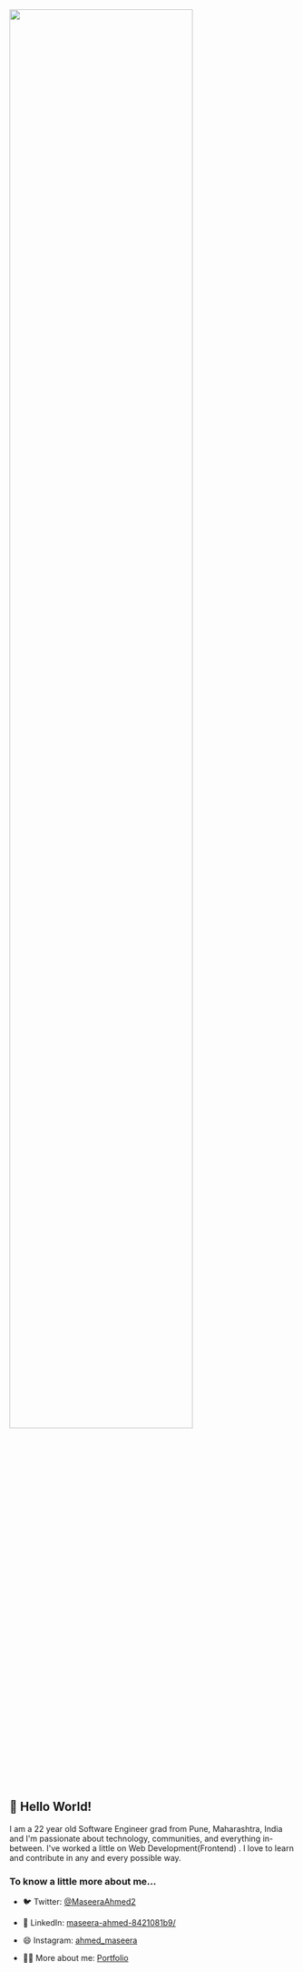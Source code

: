 <img src="https://user-images.githubusercontent.com/70204047/129378227-9fe9017a-98d6-4270-bec3-8a0310fc6c4b.gif" width=80%>

## 👋 Hello World!


I am a 22 year old Software Engineer grad from Pune, Maharashtra, India and I'm passionate about technology, communities, and everything in-between. I've worked a little on Web Development(Frontend) . I love to learn and contribute in any and every possible way. 

### To know a little more about me...
- 🐦 Twitter: [@MaseeraAhmed2](https://twitter.com/manbirmarwah)
- 👥 LinkedIn: [maseera-ahmed-8421081b9/](https://www.linkedin.com/in/maseera-ahmed-8421081b9/)


- 😄 Instagram: [ahmed_maseera](https://www.instagram.com/ahmed_maseera/)
- 🕵️‍♂️ More about me: [Portfolio](https://maseeraahmed.github.io/Web_Dev-Heist-Hackathon/)
